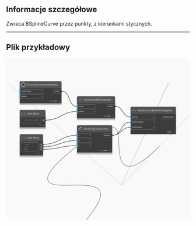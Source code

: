 ## Informacje szczegółowe
Zwraca BSplineCurve przez punkty, z kierunkami stycznych.
___
## Plik przykładowy

![ByPointsTangents](./Autodesk.DesignScript.Geometry.NurbsCurve.ByPointsTangents_img.jpg)

